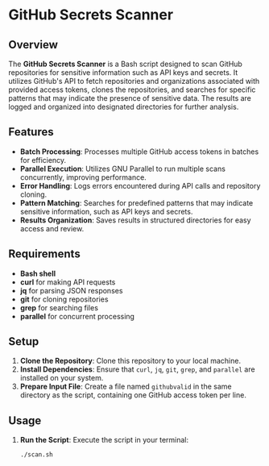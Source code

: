 # GitHub Secrets Scanner

## **Overview**

The **GitHub Secrets Scanner** is a Bash script designed to scan GitHub repositories for sensitive information such as API keys and secrets. It utilizes GitHub's API to fetch repositories and organizations associated with provided access tokens, clones the repositories, and searches for specific patterns that may indicate the presence of sensitive data. The results are logged and organized into designated directories for further analysis.

## **Features**

- **Batch Processing**: Processes multiple GitHub access tokens in batches for efficiency.
- **Parallel Execution**: Utilizes GNU Parallel to run multiple scans concurrently, improving performance.
- **Error Handling**: Logs errors encountered during API calls and repository cloning.
- **Pattern Matching**: Searches for predefined patterns that may indicate sensitive information, such as API keys and secrets.
- **Results Organization**: Saves results in structured directories for easy access and review.

## **Requirements**

- **Bash shell**
- **curl** for making API requests
- **jq** for parsing JSON responses
- **git** for cloning repositories
- **grep** for searching files
- **parallel** for concurrent processing

## **Setup**

1. **Clone the Repository**: Clone this repository to your local machine.
2. **Install Dependencies**: Ensure that `curl`, `jq`, `git`, `grep`, and `parallel` are installed on your system.
3. **Prepare Input File**: Create a file named `githubvalid` in the same directory as the script, containing one GitHub access token per line.

## **Usage**

1. **Run the Script**: Execute the script in your terminal:

   ```bash
   ./scan.sh
